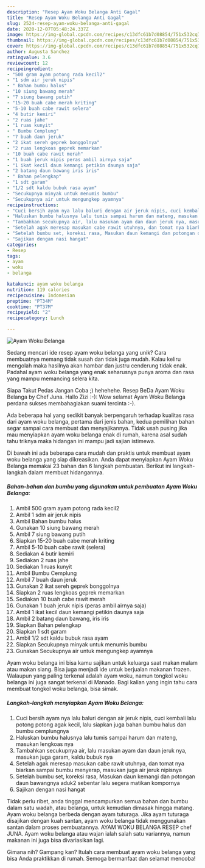 ```yaml
---
description: "Resep Ayam Woku Belanga Anti Gagal"
title: "Resep Ayam Woku Belanga Anti Gagal"
slug: 2524-resep-ayam-woku-belanga-anti-gagal
date: 2020-12-07T05:48:24.337Z
image: https://img-global.cpcdn.com/recipes/c13dfc61b7d08854/751x532cq70/ayam-woku-belanga-foto-resep-utama.jpg
thumbnail: https://img-global.cpcdn.com/recipes/c13dfc61b7d08854/751x532cq70/ayam-woku-belanga-foto-resep-utama.jpg
cover: https://img-global.cpcdn.com/recipes/c13dfc61b7d08854/751x532cq70/ayam-woku-belanga-foto-resep-utama.jpg
author: Augusta Sanchez
ratingvalue: 3.6
reviewcount: 12
recipeingredient:
- "500 gram ayam potong rada kecil2"
- "1 sdm air jeruk nipis"
- " Bahan bumbu halus"
- "10 siung bawang merah"
- "7 siung bawang putih"
- "15-20 buah cabe merah kriting"
- "5-10 buah cabe rawit selera"
- "4 butir kemiri"
- "2 ruas jahe"
- "1 ruas kunyit"
- " Bumbu Cemplung"
- "7 buah daun jeruk"
- "2 ikat sereh geprek bonggolnya"
- "2 ruas lengkoas geprek memarkan"
- "10 buah cabe rawit merah"
- "1 buah jeruk nipis peras ambil airnya saja"
- "1 ikat kecil daun kemangi petikin daunya saja"
- "2 batang daun bawang iris iris"
- " Bahan pelengkap"
- "1 sdt garam"
- "1/2 sdt kaldu bubuk rasa ayam"
- "Secukupnya minyak untuk menumis bumbu"
- "Secukupnya air untuk mengungkep ayamnya"
recipeinstructions:
- "Cuci bersih ayam nya lalu baluri dengan air jeruk nipis, cuci kembali lalu potong potong agak kecil, lalu siapkan juga bahan bumbu halus dan bumbu cemplungnya"
- "Haluskan bumbu halusnya lalu tumis sampai harum dan mateng, masukan lengkoas nya"
- "Tambahkan secukupnya air, lalu masukan ayam dan daun jeruk nya, masukan juga garam, kaldu bubuk nya"
- "Setelah agak meresap masukan cabe rawit utuhnya, dan tomat nya biarkan sampai bumbu menyerap, masukan juga air jeruk nipisnya"
- "Setelah bumbu set, koreksi rasa, Masukan daun kemangi dan potongan daun bawangnya aduk2 sebentar lalu segera matikan kompornya"
- "Sajikan dengan nasi hangat"
categories:
- Resep
tags:
- ayam
- woku
- belanga

katakunci: ayam woku belanga 
nutrition: 119 calories
recipecuisine: Indonesian
preptime: "PT34M"
cooktime: "PT37M"
recipeyield: "2"
recipecategory: Lunch

---
```



![Ayam Woku Belanga](https://img-global.cpcdn.com/recipes/c13dfc61b7d08854/751x532cq70/ayam-woku-belanga-foto-resep-utama.jpg)

Sedang mencari ide resep ayam woku belanga yang unik? Cara membuatnya memang tidak susah dan tidak juga mudah. Kalau keliru mengolah maka hasilnya akan hambar dan justru cenderung tidak enak. Padahal ayam woku belanga yang enak seharusnya punya aroma dan rasa yang mampu memancing selera kita.

Siapa Takut Pedas Jangan Coba ;) hehehehe. Resep BeDa Ayam Woku Belanga by Chef Juna. Hallo Zizi :-): Wow selamat Ayam Woku Belanga perdana sukses membahagiakan suami tercinta :-).

Ada beberapa hal yang sedikit banyak berpengaruh terhadap kualitas rasa dari ayam woku belanga, pertama dari jenis bahan, kedua pemilihan bahan segar sampai cara membuat dan menyajikannya. Tidak usah pusing jika mau menyiapkan ayam woku belanga enak di rumah, karena asal sudah tahu triknya maka hidangan ini mampu jadi sajian istimewa.


Di bawah ini ada beberapa cara mudah dan praktis untuk membuat ayam woku belanga yang siap dikreasikan. Anda dapat menyiapkan Ayam Woku Belanga memakai 23 bahan dan 6 langkah pembuatan. Berikut ini langkah-langkah dalam membuat hidangannya.

<!--inarticleads1-->

##### Bahan-bahan dan bumbu yang digunakan untuk pembuatan Ayam Woku Belanga:

1. Ambil 500 gram ayam potong rada kecil2
1. Ambil 1 sdm air jeruk nipis
1. Ambil  Bahan bumbu halus
1. Gunakan 10 siung bawang merah
1. Ambil 7 siung bawang putih
1. Siapkan 15-20 buah cabe merah kriting
1. Ambil 5-10 buah cabe rawit (selera)
1. Sediakan 4 butir kemiri
1. Sediakan 2 ruas jahe
1. Sediakan 1 ruas kunyit
1. Ambil  Bumbu Cemplung
1. Ambil 7 buah daun jeruk
1. Gunakan 2 ikat sereh geprek bonggolnya
1. Siapkan 2 ruas lengkoas geprek memarkan
1. Sediakan 10 buah cabe rawit merah
1. Gunakan 1 buah jeruk nipis (peras ambil airnya saja)
1. Ambil 1 ikat kecil daun kemangi petikin daunya saja
1. Ambil 2 batang daun bawang, iris iris
1. Siapkan  Bahan pelengkap
1. Siapkan 1 sdt garam
1. Ambil 1/2 sdt kaldu bubuk rasa ayam
1. Siapkan Secukupnya minyak untuk menumis bumbu
1. Gunakan Secukupnya air untuk mengungkep ayamnya


Ayam woku belanga ini bisa kamu sajikan untuk keluarga saat makan malam atau makan siang. Bisa juga menjadi ide untuk berjualan makanan frozen. Walaupun yang paling terkenal adalah ayam woku, namun tongkol woku belanga ini juga sangat terkenal di Manado. Bagi kalian yang ingin tahu cara membuat tongkol woku belanga, bisa simak. 

<!--inarticleads2-->

##### Langkah-langkah menyiapkan Ayam Woku Belanga:

1. Cuci bersih ayam nya lalu baluri dengan air jeruk nipis, cuci kembali lalu potong potong agak kecil, lalu siapkan juga bahan bumbu halus dan bumbu cemplungnya
1. Haluskan bumbu halusnya lalu tumis sampai harum dan mateng, masukan lengkoas nya
1. Tambahkan secukupnya air, lalu masukan ayam dan daun jeruk nya, masukan juga garam, kaldu bubuk nya
1. Setelah agak meresap masukan cabe rawit utuhnya, dan tomat nya biarkan sampai bumbu menyerap, masukan juga air jeruk nipisnya
1. Setelah bumbu set, koreksi rasa, Masukan daun kemangi dan potongan daun bawangnya aduk2 sebentar lalu segera matikan kompornya
1. Sajikan dengan nasi hangat


Tidak perlu ribet, anda tinggal mencampurkan semua bahan dan bumbu dalam satu wadah, atau belanga, untuk kemudian dimasak hingga matang. Ayam woku belanga berbeda dengan ayam tuturaga. Jika ayam tuturaga disajikan dengan kuah santan, ayam woku belanga tidak menggunakan santan dalam proses pembuatannya. AYAM WOKU BELANGA RESEP chef JUNA. Ayam woku belanga atau wajan ialah salah satu variannya, namun makanan ini juga bisa divariasikan lagi. 

Gimana nih? Gampang kan? Itulah cara membuat ayam woku belanga yang bisa Anda praktikkan di rumah. Semoga bermanfaat dan selamat mencoba!
